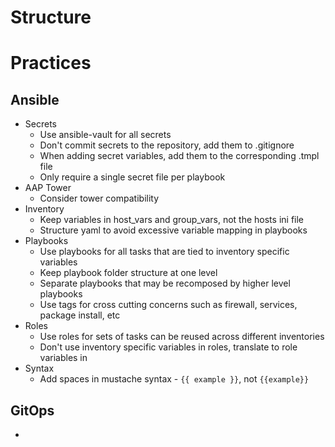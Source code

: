 
# Structure



# Practices


## Ansible

* Secrets
  * Use ansible-vault for all secrets
  * Don't commit secrets to the repository, add them to .gitignore
  * When adding secret variables, add them to the corresponding .tmpl file
  * Only require a single secret file per playbook
* AAP Tower
  * Consider tower compatibility 
* Inventory
  * Keep variables in host_vars and group_vars, not the hosts ini file
  * Structure yaml to avoid excessive variable mapping in playbooks
* Playbooks
  * Use playbooks for all tasks that are tied to inventory specific variables
  * Keep playbook folder structure at one level
  * Separate playbooks that may be recomposed by higher level playbooks
  * Use tags for cross cutting concerns such as firewall, services, package install, etc
* Roles
  * Use roles for sets of tasks can be reused across different inventories
  * Don't use inventory specific variables in roles, translate to role variables in 
* Syntax
  * Add spaces in mustache syntax - `{{ example }}`, not `{{example}}`


## GitOps

* 